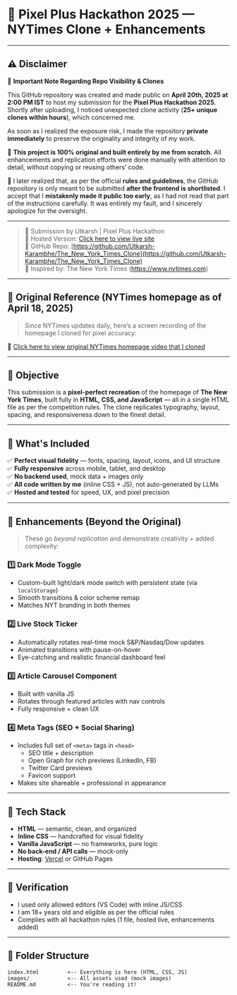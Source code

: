 # 📰 Pixel Plus Hackathon 2025 — NYTimes Clone + Enhancements

---

## ⚠️ Disclaimer  
📌 **Important Note Regarding Repo Visibility & Clones**

This GitHub repository was created and made public on **April 20th, 2025 at 2:00 PM IST** to host my submission for the **Pixel Plus Hackathon 2025**. Shortly after uploading, I noticed unexpected clone activity (**25+ unique clones within hours**), which concerned me.

As soon as I realized the exposure risk, I made the repository **private immediately** to preserve the originality and integrity of my work.

🔐 **This project is 100% original and built entirely by me from scratch.** All enhancements and replication efforts were done manually with attention to detail, without copying or reusing others’ code.

📝 I later realized that, as per the official **rules and guidelines**, the GitHub repository is only meant to be submitted **after the frontend is shortlisted**. I accept that I **mistakenly made it public too early**, as I had not read that part of the instructions carefully. It was entirely my fault, and I sincerely apologize for the oversight.

---



> 🚀 Submission by Utkarsh | Pixel Plus Hackathon  
> 🔗 Hosted Version: [Click here to view live site](https://the-new-york-times-clone.vercel.app/)  
> 🔗 GitHub Repo: [https://github.com/Utkarsh-Karambhe/The_New_York_Times_Clone](https://github.com/Utkarsh-Karambhe/The_New_York_Times_Clone)  
> 🧠 Inspired by: The New York Times (https://www.nytimes.com)

---

## 🎥 Original Reference (NYTimes homepage as of April 18, 2025)

> Since NYTimes updates daily, here’s a screen recording of the homepage I cloned for pixel accuracy:

🔗 [Click here to view original NYTimes homepage video that I cloned](https://drive.google.com/file/d/1j-w2rnTFSX7ADJ7T_886oTC6gpV0u3y_/view?usp=sharing)

---

## 🎯 Objective

This submission is a **pixel-perfect recreation** of the homepage of **The New York Times**, built fully in **HTML, CSS, and JavaScript** — all in a single HTML file as per the competition rules. The clone replicates typography, layout, spacing, and responsiveness down to the finest detail.

---

## 🌟 What's Included

✅ **Perfect visual fidelity** — fonts, spacing, layout, icons, and UI structure  
✅ **Fully responsive** across mobile, tablet, and desktop  
✅ **No backend used**, mock data + images only  
✅ **All code written by me** (inline CSS + JS), not auto-generated by LLMs  
✅ **Hosted and tested** for speed, UX, and pixel precision

---

## 🧠 Enhancements (Beyond the Original)

> These go *beyond replication* and demonstrate creativity + added complexity:

### 1️⃣ Dark Mode Toggle  
- Custom-built light/dark mode switch with persistent state (via `localStorage`)  
- Smooth transitions & color scheme remap  
- Matches NYT branding in both themes  

### 2️⃣ Live Stock Ticker  
- Automatically rotates real-time mock S&P/Nasdaq/Dow updates  
- Animated transitions with pause-on-hover  
- Eye-catching and realistic financial dashboard feel  

### 3️⃣ Article Carousel Component  
- Built with vanilla JS  
- Rotates through featured articles with nav controls  
- Fully responsive + clean UX  

### 4️⃣ Meta Tags (SEO + Social Sharing)  
- Includes full set of `<meta>` tags in `<head>`  
  - SEO title + description  
  - Open Graph for rich previews (LinkedIn, FB)  
  - Twitter Card previews  
  - Favicon support  
- Makes site shareable + professional in appearance

---

## 🧪 Tech Stack

- **HTML** — semantic, clean, and organized  
- **Inline CSS** — handcrafted for visual fidelity  
- **Vanilla JavaScript** — no frameworks, pure logic  
- **No back-end / API calls** — mock-only  
- **Hosting**: [Vercel](https://vercel.com) or GitHub Pages  

---

## 🔐 Verification
 
- I used only allowed editors (VS Code) with inline JS/CSS  
- I am 18+ years old and eligible as per the official rules  
- Complies with all hackathon rules (1 file, hosted live, enhancements added)

---

## 📁 Folder Structure

```plaintext
index.html         <-- Everything is here (HTML, CSS, JS)
images/            <-- All assets used (mock images)
README.md          <-- You're reading it!




